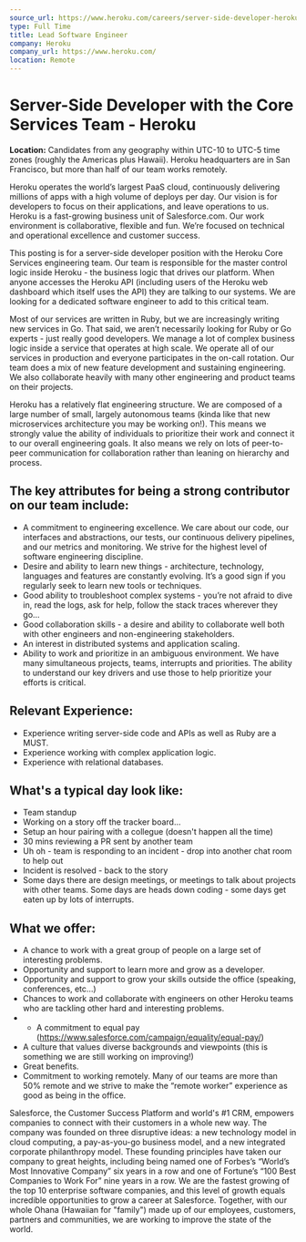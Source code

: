```yaml
---
source_url: https://www.heroku.com/careers/server-side-developer-heroku-254
type: Full Time
title: Lead Software Engineer
company: Heroku
company_url: https://www.heroku.com/
location: Remote
---
```


# Server-Side Developer with the Core Services Team - Heroku

**Location:** Candidates from any geography within UTC-10 to UTC-5 time zones (roughly the Americas plus Hawaii). Heroku headquarters are in San Francisco, but more than half of our team works remotely.

Heroku operates the world’s largest PaaS cloud, continuously delivering millions of apps with a high volume of deploys per day. Our vision is for developers to focus on their applications, and leave operations to us.  Heroku is a fast-growing business unit of Salesforce.com. Our work environment is collaborative, flexible and fun. We’re focused on technical and operational excellence and customer success.

This posting is for a server-side developer position with the Heroku Core Services engineering team. Our team is responsible for the master control logic inside Heroku - the business logic that drives our platform. When anyone accesses the Heroku API (including users of the Heroku web dashboard which itself uses the API) they are talking to our systems. We are looking for a dedicated software engineer to add to this critical team.

Most of our services are written in Ruby, but we are increasingly writing new services in Go. That said, we aren’t necessarily looking for Ruby or Go experts - just really good developers. We manage a lot of complex business logic inside a service that operates at high scale. We operate all of our services in production and everyone participates in the on-call rotation. Our team does a mix of new feature development and sustaining engineering. We also collaborate heavily with many other engineering and product teams on their projects.

Heroku has a relatively flat engineering structure. We are composed of a large number of small, largely autonomous teams (kinda like that new microservices architecture you may be working on!). This means we strongly value the ability of individuals to prioritize their work and connect it to our overall engineering goals. It also means we rely on lots of peer-to-peer communication for collaboration rather than leaning on hierarchy and process.

## The key attributes for being a strong contributor on our team include:

* A commitment to engineering excellence. We care about our code, our interfaces and abstractions, our tests, our continuous delivery pipelines, and our metrics and monitoring. We strive for the highest level of software engineering discipline.
* Desire and ability to learn new things - architecture, technology, languages and features are constantly evolving. It’s a good sign if you regularly seek to learn new tools or techniques.
* Good ability to troubleshoot complex systems - you’re not afraid to dive in, read the logs, ask for help, follow the stack traces wherever they go…
* Good collaboration skills - a desire and ability to collaborate well both with other engineers and non-engineering stakeholders.
* An interest in distributed systems and application scaling.
* Ability to work and prioritize in an ambiguous environment. We have many simultaneous projects, teams, interrupts and priorities. The ability to understand our key drivers and use those to help prioritize your efforts is critical.

## Relevant Experience:

* Experience writing server-side code and APIs as well as Ruby are a MUST.
* Experience working with complex application logic.
* Experience with relational databases.

## What's a typical day look like:

* Team standup
* Working on a story off the tracker board...
* Setup an hour pairing with a collegue (doesn't happen all the time)
* 30 mins reviewing a PR sent by another team
* Uh oh - team is responding to an incident - drop into another chat room to help out
* Incident is resolved - back to the story
* Some days there are design meetings, or meetings to talk about projects with other teams. Some days are heads down coding - some days get eaten up by lots of interrupts.

## What we offer:

* A chance to work with a great group of people on a large set of interesting problems.
* Opportunity and support to learn more and grow as a developer.
* Opportunity and support to grow your skills outside the office (speaking, conferences, etc…)
* Chances to work and collaborate with engineers on other Heroku teams who are tackling other hard and interesting problems.
* * A commitment to equal pay (https://www.salesforce.com/campaign/equality/equal-pay/)
* A culture that values diverse backgrounds and viewpoints (this is something we are still working on improving!)
* Great benefits.
* Commitment to working remotely. Many of our teams are more than 50% remote and we strive to make the “remote worker” experience as good as being in the office.

Salesforce, the Customer Success Platform and world's #1 CRM, empowers companies to connect with their customers in a whole new way. The company was founded on three disruptive ideas: a new technology model in cloud computing, a pay-as-you-go business model, and a new integrated corporate philanthropy model. These founding principles have taken our company to great heights, including being named one of Forbes’s “World’s Most Innovative Company” six years in a row and one of Fortune’s “100 Best Companies to Work For” nine years in a row. We are the fastest growing of the top 10 enterprise software companies, and this level of growth equals incredible opportunities to grow a career at Salesforce. Together, with our whole Ohana (Hawaiian for "family") made up of our employees, customers, partners and communities, we are working to improve the state of the world. ​
